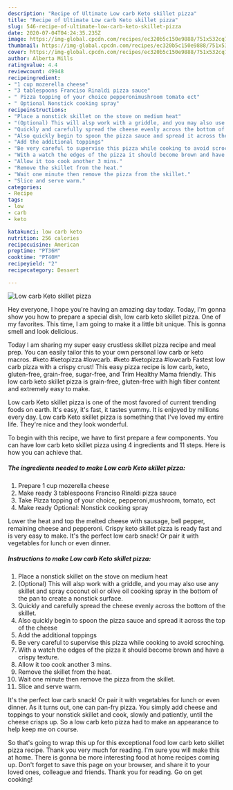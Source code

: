 ```yaml
---
description: "Recipe of Ultimate Low carb Keto skillet pizza"
title: "Recipe of Ultimate Low carb Keto skillet pizza"
slug: 546-recipe-of-ultimate-low-carb-keto-skillet-pizza
date: 2020-07-04T04:24:35.235Z
image: https://img-global.cpcdn.com/recipes/ec320b5c150e9888/751x532cq70/low-carb-keto-skillet-pizza-recipe-main-photo.jpg
thumbnail: https://img-global.cpcdn.com/recipes/ec320b5c150e9888/751x532cq70/low-carb-keto-skillet-pizza-recipe-main-photo.jpg
cover: https://img-global.cpcdn.com/recipes/ec320b5c150e9888/751x532cq70/low-carb-keto-skillet-pizza-recipe-main-photo.jpg
author: Alberta Mills
ratingvalue: 4.4
reviewcount: 49948
recipeingredient:
- "1 cup mozerella cheese"
- "3 tablespoons Franciso Rinaldi pizza sauce"
- " Pizza topping of your choice pepperonimushroom tomato ect"
- " Optional Nonstick cooking spray"
recipeinstructions:
- "Place a nonstick skillet on the stove on medium heat"
- "(Optional) This will alsp work with a griddle, and you may also use any skillet and spray coconut oil or olive oil cooking spray in the bottom of the pan to create a nonstick surface."
- "Quickly and carefully spread the cheese evenly across the bottom of the skillet."
- "Also quickly begin to spoon the pizza sauce and spread it across the top of the cheese"
- "Add the additional toppings"
- "Be very careful to supervise this pizza while cooking to avoid scroching."
- "With a watch the edges of the pizza it should become brown and have a crispy texture."
- "Allow it too cook another 3 mins."
- "Remove the skillet from the heat."
- "Wait one minute then remove the pizza from the skillet."
- "Slice and serve warm."
categories:
- Recipe
tags:
- low
- carb
- keto

katakunci: low carb keto 
nutrition: 256 calories
recipecuisine: American
preptime: "PT36M"
cooktime: "PT40M"
recipeyield: "2"
recipecategory: Dessert

---
```



![Low carb Keto skillet pizza](https://img-global.cpcdn.com/recipes/ec320b5c150e9888/751x532cq70/low-carb-keto-skillet-pizza-recipe-main-photo.jpg)

Hey everyone, I hope you're having an amazing day today. Today, I'm gonna show you how to prepare a special dish, low carb keto skillet pizza. One of my favorites. This time, I am going to make it a little bit unique. This is gonna smell and look delicious.

Today I am sharing my super easy crustless skillet pizza recipe and meal prep. You can easily tailor this to your own personal low carb or keto macros. #keto #ketopizza #lowcarb. #keto #ketopizza #lowcarb Fastest low carb pizza with a crispy crust! This easy pizza recipe is low carb, keto, gluten-free, grain-free, sugar-free, and Trim Healthy Mama friendly. This low carb keto skillet pizza is grain-free, gluten-free with high fiber content and extremely easy to make.

Low carb Keto skillet pizza is one of the most favored of current trending foods on earth. It's easy, it's fast, it tastes yummy. It is enjoyed by millions every day. Low carb Keto skillet pizza is something that I've loved my entire life. They're nice and they look wonderful.


To begin with this recipe, we have to first prepare a few components. You can have low carb keto skillet pizza using 4 ingredients and 11 steps. Here is how you can achieve that.

<!--inarticleads1-->

##### The ingredients needed to make Low carb Keto skillet pizza:

1. Prepare 1 cup mozerella cheese
1. Make ready 3 tablespoons Franciso Rinaldi pizza sauce
1. Take  Pizza topping of your choice, pepperoni,mushroom, tomato, ect
1. Make ready  Optional: Nonstick cooking spray


Lower the heat and top the melted cheese with sausage, bell pepper, remaining cheese and pepperoni. Crispy keto skillet pizza is ready fast and is very easy to make. It&#39;s the perfect low carb snack! Or pair it with vegetables for lunch or even dinner. 

<!--inarticleads2-->

##### Instructions to make Low carb Keto skillet pizza:

1. Place a nonstick skillet on the stove on medium heat
1. (Optional) This will alsp work with a griddle, and you may also use any skillet and spray coconut oil or olive oil cooking spray in the bottom of the pan to create a nonstick surface.
1. Quickly and carefully spread the cheese evenly across the bottom of the skillet.
1. Also quickly begin to spoon the pizza sauce and spread it across the top of the cheese
1. Add the additional toppings
1. Be very careful to supervise this pizza while cooking to avoid scroching.
1. With a watch the edges of the pizza it should become brown and have a crispy texture.
1. Allow it too cook another 3 mins.
1. Remove the skillet from the heat.
1. Wait one minute then remove the pizza from the skillet.
1. Slice and serve warm.


It&#39;s the perfect low carb snack! Or pair it with vegetables for lunch or even dinner. As it turns out, one can pan-fry pizza. You simply add cheese and toppings to your nonstick skillet and cook, slowly and patiently, until the cheese crisps up. So a low carb keto pizza had to make an appearance to help keep me on course. 

So that's going to wrap this up for this exceptional food low carb keto skillet pizza recipe. Thank you very much for reading. I'm sure you will make this at home. There is gonna be more interesting food at home recipes coming up. Don't forget to save this page on your browser, and share it to your loved ones, colleague and friends. Thank you for reading. Go on get cooking!
